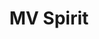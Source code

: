 ---
title: "MV Spirit"
address: "Rosses Point, Co. Sligo"
tel: "+353 (0)860675833"
county: "Sligo"
category: "Diving"
type: "Content"
lat: "54.26969909667969"
lng: "-8.596647262573242"
---